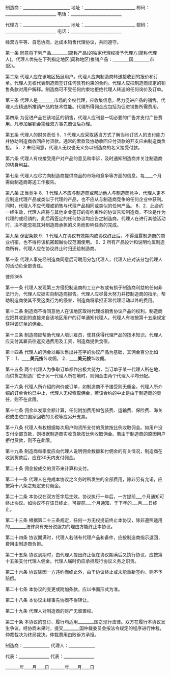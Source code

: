 
 


制造商：_______________________
地址：_________________________
    邮码：_________________________
    电话：_________________________


代理方：_______________________
地址：_________________________
    邮码：_________________________
    电话：_________________________


经双方平等、自愿协商，达成本销售代理协议，共同遵守。


第一条 同意将下列产品________(简称产品)的独家代理权授予代理方(简称代理人)。代理人优先在下列指定地区(简称地区)推销产品：________国________市(区)。


第二条 代理人应在该地区拓展用户。代理人应向制造商转送接收到的报价和订单。代理人无权代表制造商签订任何具有约束的合约。代理人应把制造商规定的销售条款对用户解释。制造商可不受任何约束地拒绝代理人转送的任何询价及订单。
  
第三条 代理人是________市场的全权代理，应收集信息，尽力促进产品的销售。代理人应精通所推销产品的技术性能。代理所得佣金应包括为促进销售所需费用。

第四条 为促进产品在该地区的销售，代理人应刊登一切必要的广告并支付广告费用。凡参加展销会需经双方事先商议后办理。

第五条 代理人的财务责任
5．1 代理人应采取适当方式了解当地订货人的支付能力并协助制造商收回应付货款。通常的索款及协助收回应付货款的开支应由制造商负担。
5．2 未经同意，代理人无权也无义务以制造商的名义接受付款。


第六条 代理人有权接受用户对产品的意见和申诉，及时通知制造商并关注制造商的切身利益。

第七条 代理人应尽力向制造商提供商品的市场和竞争等方面的信息，每____个月需向制造商寄送工作报告。


第八条 正当竞争
8．1 代理人不应与制造商或帮助他人与制造商竞争，代理人更不应制造代理产品或类似于代理的产品，也不应从与制造商竞争的任何企业中获利。同时，代理人不应代理或销售与代理产品相同或类似的任何产品。
8．2．此合约一经生效，代理人应将与其他企业签订的有约束性的协议告知制造商。不论是作为代理的或经销的，此后再签定的任何协议均应告之制造商，代理人在进行其他活动时，决不能忽视其对制造商承担的义务而影响任务的完成。

第九条 保密条款
9．1 代理人在协议有效期内或协议终止后，不得泄露制造商的商业机密，也不得将该机密超越协议范围使用。
9．2 所有产品设计和说明均属制造商所有，代理人应在协议终止时归还给制造商。


第十条 代理人事先经制造商同意后可聘用分包代理人，代理人应对该分包代理人的活动负全部责任。





 
律师365






第十一条 代理人发现第三方侵犯制造商的工业产权或有损于制造商利益的任何非法行为，代理人应据实向制造商报告。代理人应尽最大努力并按制造商的指示，帮助制造商使其不受这类行为的侵害，制造商将承担正常代理活动以外的费用。




第十二条  制造商不得同意他人在该地区取得代理或销售协议产品的权利。制造商应把其收到的直接来自该地区用户的订单通知代理人。代理人有权按第十五条规定获得该订单的佣金。


第十三条  制造商应帮助代理人培训雇员，使其获得代理产品的技术知识。代理人应支付其雇员往返交通费用及工资，制造商提供食宿。


第十四条  代理人的佣金以每次售出并签字的协议产品为基础，其佣金百分比如下：
1．____________美元按________%收佣。
2．____________美元按________%收佣。


第十五条 两个代理人为争取订单都作出极大努力，当订单于某一代理人所在地，而供货之制造厂位于另一代理人所在地时，则佣金由两个代理人平均分配。


第十六条 代理人所介绍的询价或订单，如制造商不予接受则无佣金。代理人所介绍的订单合约已中止，代理人无权索取佣金，若该合约的中止是由于制造商的责任，则不在此限。


第十七条 佣金以发票金额计算，任何附加费用如包装费、运输费、保险费、海关税或由进口国家回收的关税等应另开支票。


第十八条 代理人有权根据每次用户购货所支付的货款按比例收取佣金。如用户没支付全部货款，则根据制造商实收货款按比例收取佣金。若由于制造商的原因用户拒付货款，则不在此限。


第十九条 制造商每季度应向代理人说明佣金数额和付佣金的有关情况，制造商在收到货款后，应在30天内支付佣金。


第二十条 佣金按成交的货币来计算和支付。


第二十一条 代理人在完成本协议之义务时所发生的全部费用，除非另有允诺，应按第十八条之规定支付佣金。


第二十二条 本协议在双方签字后生效。协议执行一年后，一方提前___个月通知可终止协议。如协议不在该日终止，可提前___个月通知，于下年的___月___日终止。


第二十三条 根据第二十三条规定，任何一方无权提前终止本协议，除非遵照适用的________法律具有充分说服力的理由方能终止本协议。


第二十四条 协议期满时，代理人若储有代理产品和备件，应按制造商指示退回，费用由制造商负担。


第二十五条 协议到期时，由代理人提出终止但在协议期满后又执行协议，应按第十五条支付代理人佣金。代理人届时仍应承担履行协议义务之职责。


第二十六条 协议除因一方违约而终止外，由于协议终止或未能重新签约，则不予赔偿。


第二十七条 本协议的变更或附加条款，应以书面形式为准。


第二十八条 本协议未经事先协商不得转让。


第二十九条 代理人对制造商的财产无留置权。


第三十条 本协议的签订、履行均适用________国之现行法律。双方在履行本协议发生争议，经协商未果时，提交________国仲裁委员会按法令规定的程序进行仲裁，仲裁裁决为终局裁决。仲裁费用由败诉方承担。






 制造商：_____________ 代理人：_____________
 
代表：_______________    代表：_______________
 
_______年____月____日    _______年____月____日
 

 
 

 
 
 
  
 
  
 
   


   
 

   


   


   
 
 
  
 
 
 

